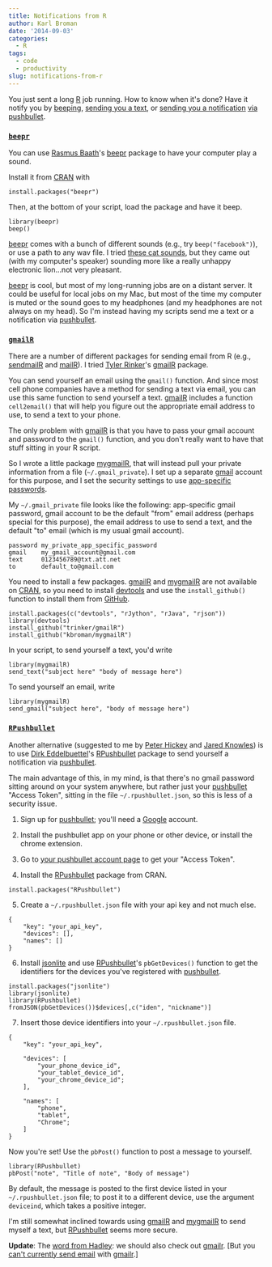 ```yaml
---
title: Notifications from R
author: Karl Broman
date: '2014-09-03'
categories:
  - R
tags:
  - code
  - productivity
slug: notifications-from-r
---
```


You just sent a long [R](http://www.r-project.org) job running. How to know when it's done? Have it notify you by [beeping](https://github.com/rasmusab/beepr), [sending you a text](https://github.com/trinker/gmailR), or [sending you a notification](https://github.com/eddelbuettel/rpushbullet) [via pushbullet](http://pushbullet.com).

<!-- more -->

### [`beepr`](https://github.com/rasmusab/beepr)

You can use [Rasmus Baath](http://www.sumsar.net/)'s [beepr](https://github.com/rasmusab/beepr) package to have your computer play a sound.

Install it from [CRAN](http://cran.r-project.org) with

````
install.packages("beepr")
````

Then, at the bottom of your script, load the package and have it beep.

````
library(beepr)
beep()
````

[beepr](https://github.com/rasmusab/beepr) comes with a bunch of different sounds (e.g., try `beep("facebook")`), or use a path to any wav file. I tried [these cat sounds](http://www.kessels.com/CatSounds/), but they came out (with my computer's speaker) sounding more like a really unhappy electronic lion...not very pleasant.

[beepr](https://github.com/rasmusab/beepr) is cool, but most of my long-running jobs are on a distant server. It could be useful for local jobs on my Mac, but most of the time my computer is muted or the sound goes to my headphones (and my headphones are not always on my head). So I'm instead having my scripts send me a text or a notification via [pushbullet](http://pushbullet.com).

### [`gmailR`](https://github.com/trinker/gmailR)

There are a number of different packages for sending email from R (e.g., [sendmailR](http://cran.r-project.org/web/packages/sendmailR/index.html) and [mailR](http://cran.r-project.org/web/packages/mailR/index.html)). I tried [Tyler Rinker](http://trinkerrstuff.wordpress.com/)'s [gmailR](https://github.com/trinker/gmailR) package.

You can send yourself an email using the `gmail()` function. And since most cell phone companies have a method for sending a text via email, you can use this same function to send yourself a text. [gmailR](https://github.com/trinker/gmailR) includes a function `cell2email()` that will help you figure out the appropriate email address to use, to send a text to your phone.

The only problem with [gmailR](https://github.com/trinker/gmailR) is that you have to pass your gmail account and password to the `gmail()` function, and you don't really want to have that stuff sitting in your R script.

So I wrote a little package [mygmailR](https://github.com/kbroman/mygmailR), that will instead pull your private information from a file (`~/.gmail_private`). I set up a separate [gmail](https://mail.google.com) account for this purpose, and I set the security settings to use [app-specific passwords](https://support.google.com/accounts/answer/185833?hl=en).

My `~/.gmail_private` file looks like the following: app-specific gmail password, gmail account to be the default "from" email address (perhaps special for this purpose), the email address to use to send a text, and the default "to" email (which is my usual gmail account).

````
password my_private_app_specific_password
gmail    my_gmail_account@gmail.com
text     0123456789@txt.att.net
to       default_to@gmail.com
````

You need to install a few packages. [gmailR](https://github.com/trinker/gmailR) and [mygmailR](https://github.com/kbroman/mygmailR) are not available on [CRAN](http://cran.r-project.org), so you need to install [devtools](https://github.com/hadley/devtools) and use the `install_github()` function to install them from [GitHub](http://github.com).

````
install.packages(c("devtools", "rJython", "rJava", "rjson"))
library(devtools)
install_github("trinker/gmailR")
install_github("kbroman/mygmailR")
````

In your script, to send yourself a text, you'd write

````
library(mygmailR)
send_text("subject here" "body of message here")
````

To send yourself an email, write

````
library(mygmailR)
send_gmail("subject here", "body of message here")
````

### [`RPushbullet`](https://github.com/eddelbuettel/rpushbullet)

Another alternative (suggested to me by [Peter Hickey](https://twitter.com/PeteHaitch/status/507073412842278913) and [Jared Knowles](https://twitter.com/jknowles/status/507152898674143232)) is to use [Dirk Eddelbuettel](http://dirk.eddelbuettel.com/)'s [RPushbullet](https://github.com/eddelbuettel/rpushbullet) package to send yourself a notification via [pushbullet](http://pushbullet.com).

The main advantage of this, in my mind, is that there's no gmail password sitting around on your system anywhere, but rather just your [pushbullet](http://pushbullet.com) "Access Token", sitting in the file `~/.rpushbullet.json`, so this is less of a security issue.

  1. Sign up for [pushbullet](http://pushbullet.com); you'll need a [Google](http://www.google.com) account.

  2. Install the pushbullet app on your phone or other device, or install the chrome extension.

  3. Go to [your pushbullet account page](https://www.pushbullet.com/account) to get your "Access Token".

  4. Install the [RPushbullet](https://github.com/eddelbuettel/rpushbullet) package from CRAN.
  ```
  install.packages("RPushbullet")
  ```

  5. Create a `~/.rpushbullet.json` file with your api key and not much else.
  ```
  {
      "key": "your_api_key",
      "devices": [],
      "names": []
  }
  ```

  6. Install [jsonlite](http://cran.r-project.org/package=jsonlite) and use [RPushbullet](https://github.com/eddelbuettel/rpushbullet)'s `pbGetDevices()` function to get the identifiers for the devices you've registered with [pushbullet](http://pushbullet.com).
  ```
  install.packages("jsonlite")
  library(jsonlite)
  library(RPushbullet)
  fromJSON(pbGetDevices())$devices[,c("iden", "nickname")]
  ```

  7. Insert those device identifiers into your `~/.rpushbullet.json` file.
  ```
  {
      "key": "your_api_key",

      "devices": [
          "your_phone_device_id",
          "your_tablet_device_id",
          "your_chrome_device_id";
      ],

      "names": [
          "phone",
          "tablet",
          "Chrome";
      ]
  }
  ```

Now you're set!  Use the `pbPost()` function to post a message to yourself.
````
library(RPushbullet)
pbPost("note", "Title of note", "Body of message")
````

By default, the message is posted to the first device listed in your `~/.rpushbullet.json` file; to post it to a different device, use the argument `deviceind`, which takes a positive integer.

I'm still somewhat inclined towards using [gmailR](https://github.com/trinker/gmailR) and [mygmailR](https://github.com/kbroman/mygmailR) to send myself a text, but [RPushbullet](https://github.com/eddelbuettel/rpushbullet) seems more secure.

**Update**: The [word from Hadley](https://twitter.com/hadleywickham/status/507192305816567808): we should also check out [gmailr](https://github.com/jimhester/gmailr). [But you [can't currently send email](https://github.com/jimhester/gmailr/issues/5) with [gmailr](https://github.com/jimhester/gmailr).]
